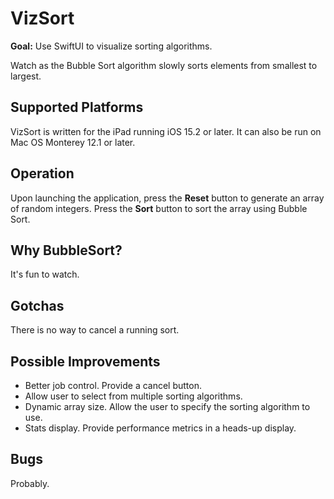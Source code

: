# VizSort
**Goal:** Use SwiftUI to visualize sorting algorithms.

Watch as the Bubble Sort algorithm slowly sorts elements from
smallest to largest.

## Supported Platforms
VizSort is written for the iPad running iOS 15.2 or later. It can also be run on
Mac OS Monterey 12.1 or later.

## Operation
Upon launching the application, press the **Reset** button to generate an
array of random integers. Press the **Sort** button to sort the array using
Bubble Sort.

## Why BubbleSort?
It's fun to watch.

## Gotchas
There is no way to cancel a running sort.

## Possible Improvements
* Better job control. Provide a cancel button.
* Allow user to select from multiple sorting algorithms.
* Dynamic array size. Allow the user to specify the sorting algorithm to use.
* Stats display. Provide performance metrics in a heads-up display.

## Bugs
Probably.
